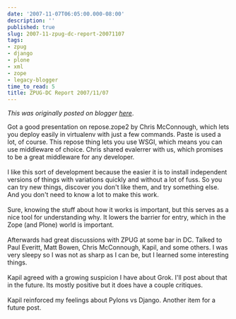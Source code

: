 ```yaml
---
date: '2007-11-07T06:05:00.000-08:00'
description: ''
published: true
slug: 2007-11-zpug-dc-report-20071107
tags:
- zpug
- django
- plone
- xml
- zope
- legacy-blogger
time_to_read: 5
title: ZPUG-DC Report 2007/11/07
---
```


*This was originally posted on blogger [here](https://pydanny.blogspot.com/2007/11/zpug-dc-report-20071107.html)*.

Got a good presentation on repose.zope2 by Chris McConnough, which lets you deploy easily in virtualenv with just a few commands.  Paste is used a lot, of course.  This repose thing lets you use WSGI, which means you can use middleware of choice.  Chris shared evalerrer with us, which promises to be a great middleware for any developer.<br /><br />I like this sort of development because the easier it is to install independent versions of things with variations quickly and without a lot of fuss.  So you can try new things, discover you don't like them, and try something else.  And you don't need to know a lot to make this work.<br /><br />Sure, knowing the stuff about how it works is important, but this serves as a nice tool for understanding why.  It lowers the barrier for entry, which in the Zope (and Plone) world is important.<br /><br />Afterwards had great discussions with ZPUG at some bar in DC.  Talked to Paul Everitt, Matt Bowen, Chris McConnough, Kapil, and some others.  I was very sleepy so I was not as sharp as I can be, but I learned some interesting things.<br /><br />Kapil agreed with a growing suspicion I have about Grok. I'll post about that in the future.  Its mostly positive but it does have a couple critiques.<br /><br />Kapil reinforced my feelings about Pylons vs Django. Another item for a future post.